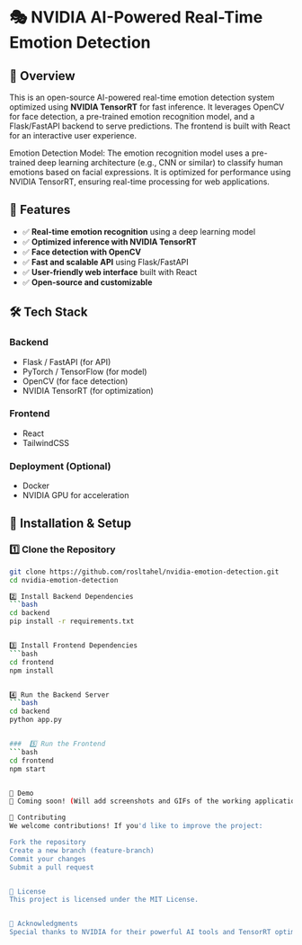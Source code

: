 # 🎭 NVIDIA AI-Powered Real-Time Emotion Detection  

## 📌 Overview  
This is an open-source AI-powered real-time emotion detection system optimized using **NVIDIA TensorRT** for fast inference. It leverages OpenCV for face detection, a pre-trained emotion recognition model, and a Flask/FastAPI backend to serve predictions. The frontend is built with React for an interactive user experience.

Emotion Detection Model:
The emotion recognition model uses a pre-trained deep learning architecture (e.g., CNN or similar) to classify human emotions based on facial expressions. It is optimized for performance using NVIDIA TensorRT, ensuring real-time processing for web applications.
## 🚀 Features  
- ✅ **Real-time emotion recognition** using a deep learning model  
- ✅ **Optimized inference with NVIDIA TensorRT**  
- ✅ **Face detection with OpenCV**  
- ✅ **Fast and scalable API** using Flask/FastAPI  
- ✅ **User-friendly web interface** built with React  
- ✅ **Open-source and customizable**  

## 🛠️ Tech Stack  
### **Backend**  
- Flask / FastAPI (for API)  
- PyTorch / TensorFlow (for model)  
- OpenCV (for face detection)  
- NVIDIA TensorRT (for optimization)  

### **Frontend**  
- React  
- TailwindCSS  

### **Deployment (Optional)**  
- Docker  
- NVIDIA GPU for acceleration  

## 🔧 Installation & Setup  

### 1️⃣ Clone the Repository  
```bash
git clone https://github.com/rosltahel/nvidia-emotion-detection.git
cd nvidia-emotion-detection

2️⃣ Install Backend Dependencies
```bash
cd backend
pip install -r requirements.txt


3️⃣ Install Frontend Dependencies
```bash
cd frontend
npm install


4️⃣ Run the Backend Server
```bash
cd backend
python app.py


###  5️⃣ Run the Frontend
```bash
cd frontend
npm start


📸 Demo
🚧 Coming soon! (Will add screenshots and GIFs of the working application)

🤝 Contributing
We welcome contributions! If you'd like to improve the project:

Fork the repository
Create a new branch (feature-branch)
Commit your changes
Submit a pull request


📜 License
This project is licensed under the MIT License.


🌟 Acknowledgments
Special thanks to NVIDIA for their powerful AI tools and TensorRT optimization!
